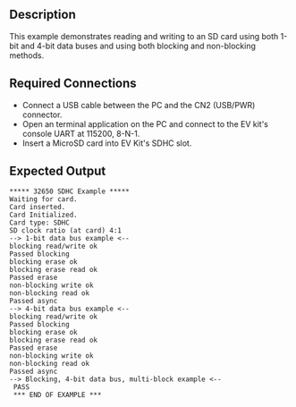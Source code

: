 ## Description

This example demonstrates reading and writing to an SD card using both 1-bit and 4-bit data buses and using both blocking and non-blocking methods.

## Required Connections

-   Connect a USB cable between the PC and the CN2 (USB/PWR) connector.
-   Open an terminal application on the PC and connect to the EV kit's console UART at 115200, 8-N-1.
-	Insert a MicroSD card into EV Kit's SDHC slot.

## Expected Output

```
***** 32650 SDHC Example *****
Waiting for card.
Card inserted.
Card Initialized.
Card type: SDHC
SD clock ratio (at card) 4:1
--> 1-bit data bus example <--
blocking read/write ok
Passed blocking
blocking erase ok
blocking erase read ok
Passed erase
non-blocking write ok
non-blocking read ok
Passed async
--> 4-bit data bus example <--
blocking read/write ok
Passed blocking
blocking erase ok
blocking erase read ok
Passed erase
non-blocking write ok
non-blocking read ok
Passed async
--> Blocking, 4-bit data bus, multi-block example <--
 PASS
 *** END OF EXAMPLE ***
```

